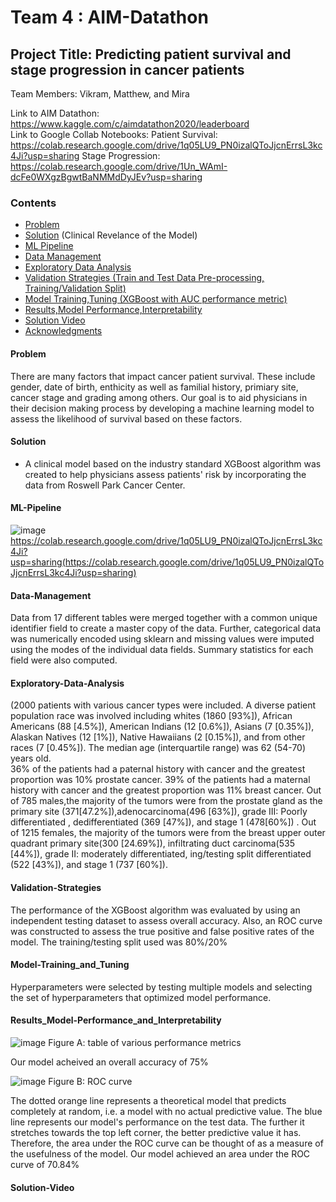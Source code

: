 # Team 4 : AIM-Datathon
## Project Title: Predicting patient survival and stage progression in cancer patients

Team Members: Vikram, Matthew, and Mira

Link to AIM Datathon: https://www.kaggle.com/c/aimdatathon2020/leaderboard <br>
Link to Google Collab Notebooks: 
Patient Survival: https://colab.research.google.com/drive/1q05LU9_PN0izalQToJjcnErrsL3kc4Ji?usp=sharing
Stage Progression: https://colab.research.google.com/drive/1Un_WAmI-dcFe0WXgzBgwtBaNMMdDyJEv?usp=sharing

### Contents

* [Problem](#Problem)
* [Solution](#Solution) (Clinical Revelance of the Model)
* [ML Pipeline](#ML-Pipeline)
* [Data Management](#Data-Management)
* [Exploratory Data Analysis](#Exploratory-Data-Analysis)
* [Validation Strategies (Train and Test Data Pre-processing, Training/Validation Split)](#Validation-Strategies)
* [Model Training,Tuning (XGBoost with AUC performance metric)](#Model-Training_and_Tuning)
* [Results,Model Performance,Interpretability](#Results_Model-Performance_and_Interpretability)
* [Solution Video](#Solution-Video)
* [Acknowledgments](#acknowledgments)

#### Problem

There are many factors that impact cancer patient survival. These include gender, date of birth, enthicity as well as familial history, primiary site, cancer stage and grading among others. Our goal is to aid physicians in their decision making process by developing a machine learning model to assess the likelihood of survival based on these factors.



#### Solution
- A clinical model based on the industry standard XGBoost algorithm was created to help physicians assess patients' risk by incorporating the data from Roswell Park Cancer Center. 

#### ML-Pipeline


![image](https://user-images.githubusercontent.com/42708529/104794121-a5d53100-5773-11eb-8bb9-e901b48b661e.png)
https://colab.research.google.com/drive/1q05LU9_PN0izalQToJjcnErrsL3kc4Ji?usp=sharing(https://colab.research.google.com/drive/1q05LU9_PN0izalQToJjcnErrsL3kc4Ji?usp=sharing) 

#### Data-Management
Data from 17 different tables were merged together with a common unique identifier field to create a master copy of the data.
Further, categorical data was numerically encoded using sklearn and missing values were imputed using the modes of the individual data fields. Summary statistics for each field were also computed.
#### Exploratory-Data-Analysis
(2000 patients with various cancer types were included. A diverse patient population race was involved including whites (1860 [93%]),  African Americans (88 [4.5%]), American Indians (12 [0.6%]), Asians (7 [0.35%]),  Alaskan Natives (12 [1%]), Native Hawaiians (2 [0.15%]), and from other races (7 [0.45%]). The median age (interquartile range) was 62 (54-70) years old.  
36% of the patients had a paternal history with cancer and the greatest proportion was 10% prostate cancer. 39% of the patients had a maternal history with cancer and the greatest proportion was 11% breast cancer. 
Out of 785 males,the majority of the tumors were from the prostate gland as the primary site (371[47.2%]),adenocarcinoma(496 [63%]), grade III: Poorly differentiated , dedifferentiated (369 [47%]), and stage 1 (478[60%]) . 
Out of 1215 females, the majority of the tumors were from the breast upper outer quadrant primary site(300 [24.69%]), infiltrating duct carcinoma(535 [44%]), grade II: moderately differentiated, ing/testing split differentiated (522 [43%]), and stage 1 (737 [60%]).

#### Validation-Strategies 
The performance of the XGBoost algorithm was evaluated by using an independent testing dataset to assess overall accuracy. Also, an ROC curve was constructed to assess the true positive and false positive rates of the model. The training/testing split used was 80%/20%


#### Model-Training_and_Tuning
Hyperparameters were selected by testing multiple models and selecting the set of hyperparameters that optimized model performance.

#### Results_Model-Performance_and_Interpretability
![image](https://user-images.githubusercontent.com/42708529/104829275-3e38e780-5840-11eb-874b-37a78d505ae0.png)
Figure A: table of various performance metrics 

Our model acheived an overall accuracy of 75%


![image](https://user-images.githubusercontent.com/42708529/104794191-04021400-5774-11eb-92f0-ba1e87fab068.png)
Figure B: ROC curve

The dotted orange line represents a theoretical model that predicts completely at random, i.e. a model with no actual predictive value. The blue line represents our model's performance on the test data. The further it stretches towards the top left corner, the better predictive value it has. Therefore, the area under the ROC curve can be thought of as a measure of the usefulness of the model. Our model achieved an area under the ROC curve of 70.84%
#### Solution-Video

